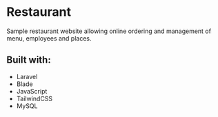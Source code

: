 # Restaurant

Sample restaurant website allowing online ordering and management of menu, employees and places.

## Built with:
- Laravel
- Blade
- JavaScript
- TailwindCSS
- MySQL
